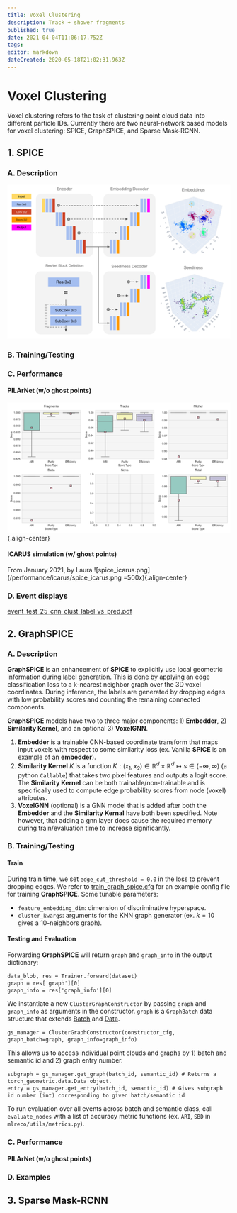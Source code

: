 ```yaml
---
title: Voxel Clustering
description: Track + shower fragments
published: true
date: 2021-04-04T11:06:17.752Z
tags: 
editor: markdown
dateCreated: 2020-05-18T21:02:31.963Z
---
```



# Voxel Clustering

Voxel clustering refers to the task of clustering point cloud data into different particle IDs. 
Currently there are two neural-network based models for voxel clustering: SPICE, GraphSPICE, and Sparse Mask-RCNN. 

## 1. SPICE

### A. Description
![spice_architecture.png](/architectures/spice_architecture.png)

### B. Training/Testing

### C. Performance
#### PILArNet (w/o ghost points)
![f32d6_boxplot.png](/performance/f32d6_boxplot.png){.align-center}

#### ICARUS simulation (w/ ghost points)
From January 2021, by Laura
![spice_icarus.png](/performance/icarus/spice_icarus.png =500x){.align-center}

### D. Event displays

[event_test_25_cnn_clust_label_vs_pred.pdf](/event_displays/event_test_25_cnn_clust_label_vs_pred.pdf)




## 2. GraphSPICE


### A. Description

**GraphSPICE** is an enhancement of **SPICE** to explicitly use local geometric information during label generation. This is done by applying an edge classification loss to a k-nearest neighbor graph over the 3D voxel coordinates. During inference, the labels are generated by dropping edges with low probability scores and counting the remaining connected components. 

**GraphSPICE** models have two to three major components: 1) **Embedder**, 2) **Similarity Kernel**, and an optional 3) **VoxelGNN**.  
 1. **Embedder** is a trainable CNN-based coordinate transform that maps input voxels with respect to some similarity loss (ex. Vanilla **SPICE** is an example of an **embedder**). 
 2. **Similarity Kernel** $K$ is a function $K: (x_1, x_2) \in \mathbb{R}^d \times \mathbb{R}^d \mapsto s \in (-\infty, \infty)$ (a python `Callable`) that takes two pixel features and outputs a logit score. The **Similarity Kernel** can be both trainable/non-trainable and is specifically used to compute edge probability scores from node (voxel) attributes. 
 3. **VoxelGNN** (optional) is a GNN model that is added after both the **Embedder** and the **Similarity Kernal** have both been specified. Note however, that adding a gnn layer does cause the required memory during train/evaluation time to increase significantly. 

### B. Training/Testing
#### Train

During train time, we set `edge_cut_threshold = 0.0` in the loss to prevent dropping edges. We refer to [train_graph_spice.cfg](/example_configs/train_graph_spice.cfg) for an example config file for training **GraphSPICE**. Some tunable parameters:

 * `feature_embedding_dim`: dimension of discriminative hyperspace. 
 * `cluster_kwargs`: arguments for the KNN graph generator (ex. $k=10$ gives a 10-neighbors graph).


#### Testing and Evaluation

Forwarding **GraphSPICE** will return `graph` and `graph_info` in the output dictionary:
```
data_blob, res = Trainer.forward(dataset)
graph = res['graph'][0]
graph_info = res['graph_info'][0]
```
We instantiate a new `ClusterGraphConstructor` by passing `graph` and `graph_info` as arguments in the constructor. `graph` is a `GraphBatch` data structure that extends [Batch](https://pytorch-geometric.readthedocs.io/en/latest/modules/data.html) and [Data](https://pytorch-geometric.readthedocs.io/en/latest/modules/data.html).
```
gs_manager = ClusterGraphConstructor(constructor_cfg, graph_batch=graph, graph_info=graph_info)
```
This allows us to access individual point clouds and graphs by 1) batch and semantic id and 2) graph entry number. 
```
subgraph = gs_manager.get_graph(batch_id, semantic_id) # Returns a torch_geometric.data.Data object.
entry = gs_manager.get_entry(batch_id, semantic_id) # Gives subgraph id number (int) corresponding to given batch/semantic id
```
To run evaluation over all events across batch and semantic class, call `evaluate_nodes` with a list of accuracy metric functions (ex. `ARI`, `SBD` in `mlreco/utils/metrics.py`). 


### C. Performance

#### PILArNet (w/o ghost points)

### D. Examples


## 3. Sparse Mask-RCNN